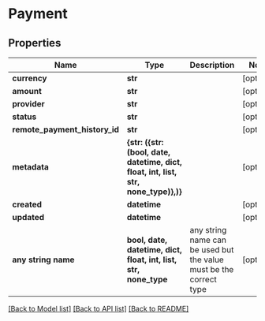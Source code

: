 # Payment


## Properties
Name | Type | Description | Notes
------------ | ------------- | ------------- | -------------
**currency** | **str** |  | [optional] 
**amount** | **str** |  | [optional] 
**provider** | **str** |  | [optional] 
**status** | **str** |  | [optional] 
**remote_payment_history_id** | **str** |  | [optional] 
**metadata** | **{str: ({str: (bool, date, datetime, dict, float, int, list, str, none_type)},)}** |  | [optional] 
**created** | **datetime** |  | [optional] 
**updated** | **datetime** |  | [optional] 
**any string name** | **bool, date, datetime, dict, float, int, list, str, none_type** | any string name can be used but the value must be the correct type | [optional]

[[Back to Model list]](../README.md#documentation-for-models) [[Back to API list]](../README.md#documentation-for-api-endpoints) [[Back to README]](../README.md)


